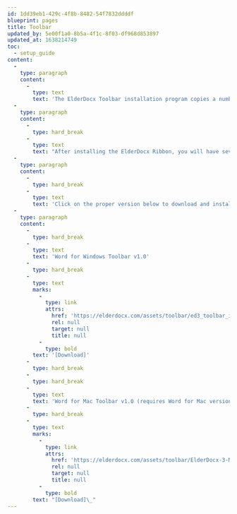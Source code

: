 ```yaml
---
id: 1dd39eb1-429c-4f8b-8482-54f7832ddddf
blueprint: pages
title: Toolbar
updated_by: 5e00f1a0-8b5a-4f1c-8f03-df968d853897
updated_at: 1638214749
toc:
  - setup_guide
content:
  -
    type: paragraph
    content:
      -
        type: text
        text: 'The ElderDocx Toolbar installation program copies a number of formatting files to your computer to provide help when formatting and editing the Microsoft Word documents created by the ElderDocx 3 software.'
  -
    type: paragraph
    content:
      -
        type: hard_break
      -
        type: text
        text: "After installing the ElderDocx Ribbon, you will have several formatting commands available to you in Microsoft Word.\_ If you do not see the ElderDocx Toolbar in Word, the toolbar is not installed correctly."
  -
    type: paragraph
    content:
      -
        type: hard_break
      -
        type: text
        text: 'Click on the proper version below to download and install the ElderDocx Toolbar.'
  -
    type: paragraph
    content:
      -
        type: hard_break
      -
        type: text
        text: 'Word for Windows Toolbar v1.0'
      -
        type: hard_break
      -
        type: text
        marks:
          -
            type: link
            attrs:
              href: 'https://elderdocx.com/assets/toolbar/ed3_toolbar_installer.exe'
              rel: null
              target: null
              title: null
          -
            type: bold
        text: '[Download]'
      -
        type: hard_break
      -
        type: hard_break
      -
        type: text
        text: 'Word for Mac Toolbar v1.0 (requires Word for Mac version 2016 or newer)'
      -
        type: hard_break
      -
        type: text
        marks:
          -
            type: link
            attrs:
              href: 'https://elderdocx.com/assets/toolbar/ElderDocx-3-Mac-Ribbon-Setup.app.zip'
              rel: null
              target: null
              title: null
          -
            type: bold
        text: "[Download]\_"
---
```

